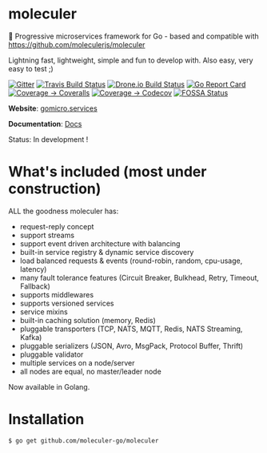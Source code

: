 # moleculer

🚀 Progressive microservices framework for Go - based and compatible with https://github.com/moleculerjs/moleculer

Lightning fast, lightweight, simple and fun to develop with. Also easy, very easy to test ;)

[![Gitter](https://badges.gitter.im/moleculer-go/community.svg)](https://gitter.im/moleculer-go/community?utm_source=badge&utm_medium=badge&utm_campaign=pr-badge)
[![Travis Build Status](https://travis-ci.org/moleculer-go/moleculer.svg?branch=master)](https://travis-ci.org/moleculer-go/moleculer)
[![Drone.io Build Status](https://cloud.drone.io/api/badges/moleculer-go/moleculer/status.svg)](https://cloud.drone.io/moleculer-go/moleculer)
[![Go Report Card](https://goreportcard.com/badge/github.com/moleculer-go/moleculer)](https://goreportcard.com/report/github.com/moleculer-go/moleculer)
[![Coverage -> Coveralls](https://coveralls.io/repos/github/moleculer-go/moleculer/badge.svg?branch=master)](https://coveralls.io/github/moleculer-go/moleculer?branch=master)
[![Coverage -> Codecov](https://codecov.io/gh/moleculer-go/moleculer/branch/develop/graph/badge.svg)](https://codecov.io/gh/moleculer-go/moleculer)
[![FOSSA Status](https://app.fossa.io/api/projects/git%2Bgithub.com%2Fmoleculer-go%2Fmoleculer.svg?type=shield)](https://app.fossa.io/projects/git%2Bgithub.com%2Fmoleculer-go%2Fmoleculer?ref=badge_shield)

<!--
![](https://img.shields.io/badge/performance-%2B50%25-brightgreen.svg)
![](https://img.shields.io/badge/performance-%2B5%25-green.svg)
![](https://img.shields.io/badge/performance---10%25-yellow.svg)
![](https://img.shields.io/badge/performance---42%25-red.svg)
-->

**Website**: [gomicro.services](http://gomicro.services)

**Documentation**: [Docs](http://gomicro.services/docs)

Status: In development !

# What's included (most under construction)

ALL the goodness moleculer has:

- request-reply concept
- support streams
- support event driven architecture with balancing
- built-in service registry & dynamic service discovery
- load balanced requests & events (round-robin, random, cpu-usage, latency)
- many fault tolerance features (Circuit Breaker, Bulkhead, Retry, Timeout, Fallback)
- supports middlewares
- supports versioned services
- service mixins
- built-in caching solution (memory, Redis)
- pluggable transporters (TCP, NATS, MQTT, Redis, NATS Streaming, Kafka)
- pluggable serializers (JSON, Avro, MsgPack, Protocol Buffer, Thrift)
- pluggable validator
- multiple services on a node/server
- all nodes are equal, no master/leader node

Now available in Golang.

# Installation

```
$ go get github.com/moleculer-go/moleculer
```
